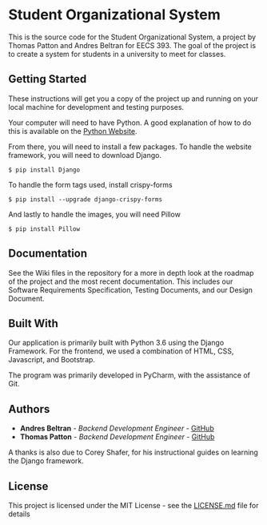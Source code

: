# Student Organizational System

This is the source code for the Student Organizational System, a project by Thomas Patton and Andres Beltran for EECS 393. The goal of the project is to create a system for students in a university to meet for classes.

## Getting Started

These instructions will get you a copy of the project up and running on your local machine for development and testing purposes.

Your computer will need to have Python. A good explanation of how to do this is available on the [Python Website](python.org).

From there, you will need to install a few packages. To handle the website framework, you will need to download Django.

```
$ pip install Django
```

To handle the form tags used, install crispy-forms

```
$ pip install --upgrade django-crispy-forms
```

And lastly to handle the images, you will need Pillow

```
$ pip install Pillow
```

## Documentation

See the Wiki files in the repository for a more in depth look at the roadmap of the project and the most recent documentation. This includes our Software Requirements Specification, Testing Documents, and our Design Document.

## Built With

Our application is primarily built with Python 3.6 using the Django Framework. For the frontend, we used a combination of HTML, CSS, Javascript, and Bootstrap.

The program was primarily developed in PyCharm, with the assistance of Git.

## Authors

* **Andres Beltran** - *Backend Development Engineer* - [GitHub](https://github.com/andresbeltran98)
* **Thomas Patton** - *Backend Development Engineer* - [GitHub](https://github.com/thomaspttn)

A thanks is also due to Corey Shafer, for his instructional guides on learning the Django framework.

## License

This project is licensed under the MIT License - see the [LICENSE.md](LICENSE.md) file for details
